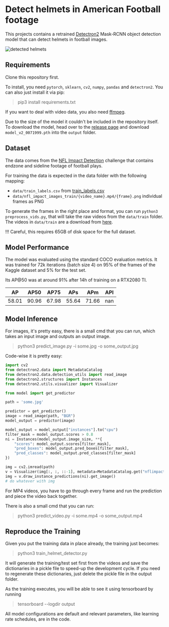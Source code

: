 # Detect helmets in American Football footage 

This projects contains a retrained [Detectron2](https://github.com/facebookresearch/detectron2) Mask-RCNN object detection model that can detect helmets in football images.

![detected helmets](detected.png)

## Requirements

Clone this repository first.

To install, you need `pytorch`, `sklearn`, `cv2`, `numpy`, `pandas` and `detectron2`.
You can also just install it via pip:

> pip3 install requirements.txt

If you want to deal with video data, you also need [ffmpeg](https://ffmpeg.org/download.html).

Due to the size of the model it couldn't be included in the repository itself. 
To download the model, head over to the [release page](https://github.com/thomasjungblut/football-helmet-detector/releases/tag/v2) and download `model_v2_0071999.pth` into the `output` folder. 

## Dataset

The data comes from the [NFL Impact Detection](https://www.kaggle.com/c/nfl-impact-detection) challenge that contains endzone and sideline footage of football plays. 

For training the data is expected in the data folder with the following mapping:
*  `data/train_labels.csv` from [train_labels.csv](https://www.kaggle.com/c/nfl-impact-detection/data?select=train_labels.csv)
*  `data/nfl_impact_images_train/{video_name}.mp4/{frame}.png` individual frames as PNG

To generate the frames in the right place and format, you can run `python3 preprocess_vids.py`, that will take the raw videos from the `data/train` folder. The videos in `data/train` are a download from [here](https://www.kaggle.com/c/nfl-impact-detection/data?select=train).

!!! Careful, this requires 65GB of disk space for the full dataset. 

## Model Performance

The model was evaluated using the standard COCO evaluation metrics. 
It was trained for 72k iterations (batch size 4) on 95% of the frames of the Kaggle dataset and 5% for the test set. 

Its AP@50 was at around 91% after 14h of training on a RTX2080 TI.

|   AP   |  AP50  |  AP75  |  APs   |  APm   |  APl  |
|:------:|:------:|:------:|:------:|:------:|:-----:|
| 58.01  | 90.96  | 67.98  | 55.64  | 71.66  |  nan  |

## Model Inference

For images, it's pretty easy, there is a small cmd that you can run, which takes an input image and outputs an output image. 

> python3 predict_image.py -i some.jpg -o some_output.jpg

Code-wise it is pretty easy:

```python
import cv2
from detectron2.data import MetadataCatalog
from detectron2.data.detection_utils import read_image
from detectron2.structures import Instances
from detectron2.utils.visualizer import Visualizer

from model import get_predictor

path = 'some.jpg'

predictor = get_predictor()
image = read_image(path, "BGR")
model_output = predictor(image)

model_output = model_output["instances"].to("cpu")
filter_mask = model_output.scores > 0.8
ni = Instances(model_output.image_size, **{
    "scores": model_output.scores[filter_mask],
    "pred_boxes": model_output.pred_boxes[filter_mask],
    "pred_classes": model_output.pred_classes[filter_mask]
})

img = cv2.imread(path)
v = Visualizer(img[:, :, ::-1], metadata=MetadataCatalog.get("nflimpact"))
img = v.draw_instance_predictions(ni).get_image()
# do whatever with img
```

For MP4 videos, you have to go through every frame and run the prediction and piece the video back together.
  
There is also a small cmd that you can run:

> python3 predict_video.py -i some.mp4 -o some_output.mp4

## Reproduce the Training

Given you put the training data in place already, the training just becomes:

> python3 train_helmet_detector.py

It will generate the training/test set first from the videos and save the dictionaries in a pickle file to speed-up the development cycle. If you need to regenerate these dictionaries, just delete the pickle file in the output folder.

As the training executes, you will be able to see it using tensorboard by running 

> tensorboard --logdir output 

All model configurations are default and relevant parameters, like learning rate schedules, are in the code.
